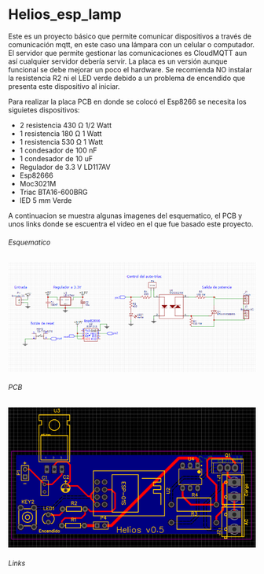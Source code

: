 # Helios_esp_lamp
Este es un proyecto básico que permite comunicar dispositivos a través de comunicación mqtt, en este caso una lámpara con un celular o computador. El servidor que permite gestionar las comunicaciones es CloudMQTT aun así cualquier servidor debería servir. La placa es un versión aunque funcional se debe mejorar un poco el hardware. Se recomienda NO instalar la resistencia R2 ni el LED verde debido a un problema de encendido que presenta este dispositivo al iniciar.

Para realizar la placa PCB en donde se colocó el Esp8266 se necesita los siguietes dispositivos:

- 2 resistencia 430 Ω 1/2 Watt
- 1 resistencia 180 Ω 1 Watt 
- 1 resistencia 530 Ω 1 Watt 
- 1 condesador de 100 nF 
- 1 condesador de 10 uF
- Regulador de 3.3 V LD117AV
- Esp82666
- Moc3021M
- Triac BTA16-600BRG
- lED 5 mm Verde

A continuacion se muestra algunas imagenes del esquematico, el PCB y unos links donde se escuentra el video en el que fue basado este proyecto.

###### Esquematico
![Alt text](docs/esquematico.png)

###### PCB
![Alt text](docs/placa.png)

###### Links


